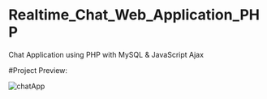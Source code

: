 # Realtime_Chat_Web_Application_PHP
Chat Application using PHP with MySQL &amp; JavaScript Ajax

#Project Preview:

![chatApp](https://user-images.githubusercontent.com/25556768/113831095-10ad6b80-97a9-11eb-902d-b051b6dadf07.gif)
